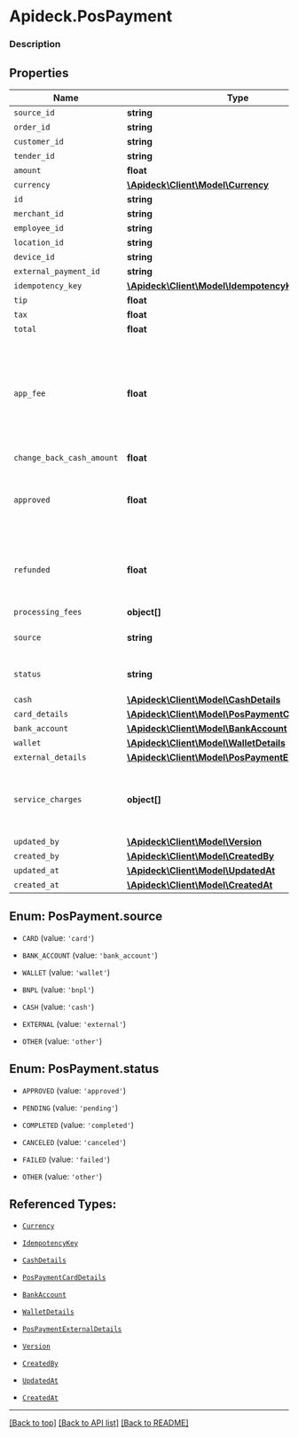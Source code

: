 # Apideck.PosPayment

### Description

## Properties
Name | Type | Description | Notes
------------ | ------------- | ------------- | -------------
`source_id` | **string** |  | 
`order_id` | **string** |  | 
`customer_id` | **string** |  | 
`tender_id` | **string** |  | 
`amount` | **float** |  | 
`currency` | [**\Apideck\Client\Model\Currency**](Currency.md) |  | 
`id` | **string** |  | [optional] 
`merchant_id` | **string** |  | [optional] 
`employee_id` | **string** |  | [optional] 
`location_id` | **string** |  | [optional] 
`device_id` | **string** |  | [optional] 
`external_payment_id` | **string** |  | [optional] 
`idempotency_key` | [**\Apideck\Client\Model\IdempotencyKey**](IdempotencyKey.md) |  | [optional] 
`tip` | **float** |  | [optional] 
`tax` | **float** |  | [optional] 
`total` | **float** |  | [optional] 
`app_fee` | **float** | The amount the developer is taking as a fee for facilitating the payment on behalf of the seller. | [optional] 
`change_back_cash_amount` | **float** |  | [optional] 
`approved` | **float** | The initial amount of money approved for this payment. | [optional] 
`refunded` | **float** | The initial amount of money approved for this payment. | [optional] 
`processing_fees` | **object[]** |  | [optional] 
`source` | **string** | Source of this payment. | [optional] 
`status` | **string** | Status of this payment. | [optional] 
`cash` | [**\Apideck\Client\Model\CashDetails**](CashDetails.md) |  | [optional] 
`card_details` | [**\Apideck\Client\Model\PosPaymentCardDetails**](PosPaymentCardDetails.md) |  | [optional] 
`bank_account` | [**\Apideck\Client\Model\BankAccount**](BankAccount.md) |  | [optional] 
`wallet` | [**\Apideck\Client\Model\WalletDetails**](WalletDetails.md) |  | [optional] 
`external_details` | [**\Apideck\Client\Model\PosPaymentExternalDetails**](PosPaymentExternalDetails.md) |  | [optional] 
`service_charges` | **object[]** | Optional service charges or gratuity tip applied to the order. | [optional] 
`updated_by` | [**\Apideck\Client\Model\Version**](Version.md) |  | [optional] 
`created_by` | [**\Apideck\Client\Model\CreatedBy**](CreatedBy.md) |  | [optional] 
`updated_at` | [**\Apideck\Client\Model\UpdatedAt**](UpdatedAt.md) |  | [optional] 
`created_at` | [**\Apideck\Client\Model\CreatedAt**](CreatedAt.md) |  | [optional] 





<a name="SOURCE"></a>
## Enum: PosPayment.source


* `CARD` (value: `'card'`)

* `BANK_ACCOUNT` (value: `'bank_account'`)

* `WALLET` (value: `'wallet'`)

* `BNPL` (value: `'bnpl'`)

* `CASH` (value: `'cash'`)

* `EXTERNAL` (value: `'external'`)

* `OTHER` (value: `'other'`)




<a name="STATUS"></a>
## Enum: PosPayment.status


* `APPROVED` (value: `'approved'`)

* `PENDING` (value: `'pending'`)

* `COMPLETED` (value: `'completed'`)

* `CANCELED` (value: `'canceled'`)

* `FAILED` (value: `'failed'`)

* `OTHER` (value: `'other'`)




## Referenced Types:





* [`Currency`](Currency.md)






* [`IdempotencyKey`](IdempotencyKey.md)










* [`CashDetails`](CashDetails.md)
* [`PosPaymentCardDetails`](PosPaymentCardDetails.md)
* [`BankAccount`](BankAccount.md)
* [`WalletDetails`](WalletDetails.md)
* [`PosPaymentExternalDetails`](PosPaymentExternalDetails.md)

* [`Version`](Version.md)
* [`CreatedBy`](CreatedBy.md)
* [`UpdatedAt`](UpdatedAt.md)
* [`CreatedAt`](CreatedAt.md)

---

[[Back to top]](#) [[Back to API list]](../../../../README.md#documentation-for-api-endpoints) [[Back to README]](../../../../README.md)


